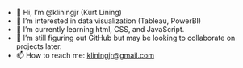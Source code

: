 - 👋 Hi, I’m @kliningjr (Kurt Lining)
- 👀 I’m interested in data visualization (Tableau, PowerBI)
- 🌱 I’m currently learning html, CSS, and JavaScript.
- 💞️ I’m still figuring out GitHub but may be looking to collaborate on projects later.
- 📫 How to reach me: kliningjr@gmail.com

<!---
kliningjr/kliningjr is a ✨ special ✨ repository because its `README.md` (this file) appears on your GitHub profile.
You can click the Preview link to take a look at your changes.
--->
